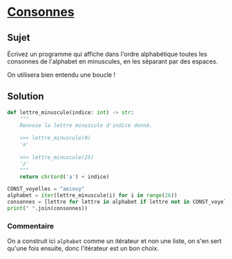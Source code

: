 # [Consonnes](http://www.france-ioi.org/algo/task.php?idChapter=556&iOrder=16)

## Sujet



Écrivez un programme qui affiche dans l'ordre alphabétique toutes les consonnes de l'alphabet en minuscules, en les séparant par des espaces.

On utilisera bien entendu une boucle !

## Solution

```python
def lettre_minuscule(indice: int) -> str:
    """
    Renvoie la lettre minuscule d'indice donné.
    
    >>> lettre_minuscule(0)
    'a'
    
    >>> lettre_minuscule(25)
    'z'
    """
    return chr(ord('a') + indice)

CONST_voyelles = "aeiouy"
alphabet = iter(lettre_minuscule(i) for i in range(26))
consonnes = [lettre for lettre in alphabet if lettre not in CONST_voyelles]
print(" ".join(consonnes))
```

### Commentaire

On a construit ici `alphabet` comme un itérateur et non une liste, on s'en sert qu'une fois ensuite, donc l'itérateur est un bon choix.

